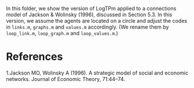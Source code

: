 In this folder, we show the version of LogTPm applied to a connections model of Jackson & Wolinsky (1996), discussed in Section 5.3. In this version, we assume the agents are located on a circle and adjust the codes in `links.m`, `graphs.m` and `values.m` accordingly. (We rename them by `loop_link.m`, `loop_graph.m` and `loop_values.m`.) 

# References
1.Jackson MO, Wolinsky A (1996). A strategic model of social and economic networks. Journal of Economic Theory, 71:44–74.
